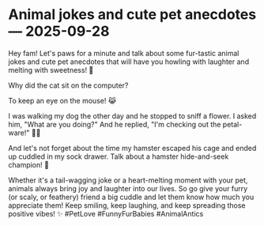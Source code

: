 # Animal jokes and cute pet anecdotes — 2025-09-28

Hey fam! Let's paws for a minute and talk about some fur-tastic animal jokes and cute pet anecdotes that will have you howling with laughter and melting with sweetness! 🐾

Why did the cat sit on the computer?

To keep an eye on the mouse! 😹

I was walking my dog the other day and he stopped to sniff a flower. I asked him, "What are you doing?" And he replied, "I'm checking out the petal-ware!" 🌼🐶

And let's not forget about the time my hamster escaped his cage and ended up cuddled in my sock drawer. Talk about a hamster hide-and-seek champion! 🐹

Whether it's a tail-wagging joke or a heart-melting moment with your pet, animals always bring joy and laughter into our lives. So go give your furry (or scaly, or feathery) friend a big cuddle and let them know how much you appreciate them! Keep smiling, keep laughing, and keep spreading those positive vibes! ✨ #PetLove #FunnyFurBabies #AnimalAntics